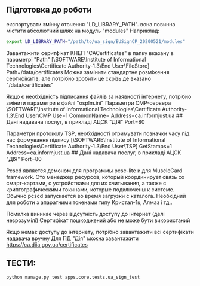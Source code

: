 ## Підготовка до роботи

експортувати змінну оточення "LD_LIBRARY_PATH". вона повинна містити абсолютний шлях на модуль "modules"
Наприклад:
```bash
export LD_LIBRARY_PATH="/path/to/ua_sign/EUSignCP_20200521/modules"
```
Завантажити серитфікат КНЕП "CACertificates" в папку вказану в параметрі "Path"
[\SOFTWARE\Institute of Informational Technologies\Certificate Authority-1.3\End User\FileStore]
Path=/data/certificates
Можна замінити стандартне розміження сертифікатів, але потрібно зробити це скрізь де вказано "/data/certificates"

Якщо є необхідність підписання файлів за наявності інтернету, потрібно змінити параметри в файлі "osplm.ini"
Параметри CMP-сервера 
\SOFTWARE\Institute of Informational Technologies\Certificate Authority-1.3\End User\CMP
Use=1
CommonName=
Address=ca.informjust.ua ## Дані надавача послуг, в прикладі  АЦСК "ДІЯ" 
Port=80

Параметри протоколу TSP, необхідності отримувати позначки часу під час формування підпису
[\SOFTWARE\Institute of Informational Technologies\Certificate Authority-1.3\End User\TSP]
GetStamps=1
Address=ca.informjust.ua  ## Дані надавача послуг, в прикладі  АЦСК "ДІЯ" 
Port=80


Pcscd является демоном для программы pcsc-lite и для MuscleCard framework. Это менеджер ресурсов, который координирует связь со смарт-картами, с устройствами для их считывания, а также с криптографическими токинами, которые подключены к системе. Обычно pcscd запускается во время загрузки с каталога. Необхідний для роботи з апаратними токенами типу Кристал-1к, Алмаз і тд..


Помилка виникає через відсутність доступу до інтернет (делі незрозумілі)
Сертифікат пошкоджений або не може бути використаний


Якщо немає доступу до інтернету, потрібно завантажити всі сертифікати надавача вручну
Для ПД "Дія" можна завантажити https://ca.diia.gov.ua/certificates

## ТЕСТИ:
```bash
python manage.py test apps.core.tests.ua_sign_test
```